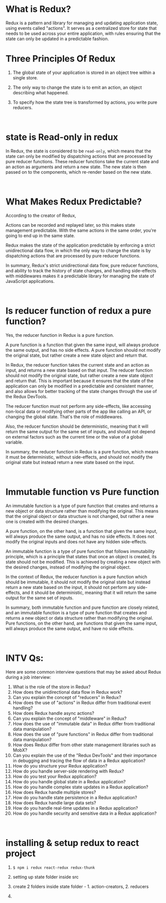 # What is Redux?

Redux is a pattern and library for managing and updating application state, using events called "actions". It serves as a centralized store for state that needs to be used across your entire application, with rules ensuring that the state can only be updated in a predictable fashion.


# Three Principles Of Redux

1. The global state of your application is stored in an object tree within a single store.

2. The only way to change the state is to emit an action, an object describing what happened.

3. To specify how the state tree is transformed by actions, you write pure reducers.

<br>

# state is Read-only in redux

In Redux, the state is considered to be `read-only`, which means that the state can only be modified by dispatching actions that are processed by pure reducer functions. These reducer functions take the current state and an action as arguments and return a new state. The new state is then passed on to the components, which re-render based on the new state.

<br>

# What Makes Redux Predictable?

According to the creator of Redux,

Actions can be recorded and replayed later, so this makes state management predictable. With the same actions in the same order, you're going to end up in the same state.

Redux makes the state of the application predictable by enforcing a strict unidirectional data flow, in which the only way to change the state is by dispatching actions that are processed by pure reducer functions.

In summary, Redux's strict unidirectional data flow, pure reducer functions, and ability to track the history of state changes, and handling side-effects with middlewares makes it a predictable library for managing the state of JavaScript applications.

<br>

# Is reducer function of redux a pure function?

Yes, the reducer function in Redux is a pure function.

A pure function is a function that given the same input, will always produce the same output, and has no side effects. A pure function should not modify the original state, but rather create a new state object and return that.

In Redux, the reducer function takes the current state and an action as input, and returns a new state based on that input. The reducer function should not modify the original state, but rather create a new state object and return that. This is important because it ensures that the state of the application can only be modified in a predictable and consistent manner, and also allows for better tracking of the state changes through the use of the Redux DevTools.

The reducer function must not perform any side-effects, like accessing non-local data or modifying other parts of the app like calling an API, or changing the global state. That's the role of middlewares.

Also, the reducer function should be deterministic, meaning that it will return the same output for the same set of inputs, and should not depend on external factors such as the current time or the value of a global variable.

In summary, the reducer function in Redux is a pure function, which means it must be deterministic, without side-effects, and should not modify the original state but instead return a new state based on the input.

<br>

# Immutable function vs Pure function

An immutable function is a type of pure function that creates and returns a new object or data structure rather than modifying the original. This means that the original object or data structure is not changed, but rather a new one is created with the desired changes.

A pure function, on the other hand, is a function that given the same input, will always produce the same output, and has no side effects. It does not modify the original inputs and does not have any hidden side-effects.

An immutable function is a type of pure function that follows immutability principle, which is a principle that states that once an object is created, its state should not be modified. This is achieved by creating a new object with the desired changes, instead of modifying the original object.

In the context of Redux, the reducer function is a pure function which should be immutable, it should not modify the original state but instead return a new state based on the input, it should not perform any side-effects, and it should be deterministic, meaning that it will return the same output for the same set of inputs.

In summary, both immutable function and pure function are closely related, and an immutable function is a type of pure function that creates and returns a new object or data structure rather than modifying the original. Pure functions, on the other hand, are functions that given the same input, will always produce the same output, and have no side effects.

<br>

# INTV Qs:

Here are some common interview questions that may be asked about Redux during a job interview:

1. What is the role of the store in Redux?
2. How does the unidirectional data flow in Redux work?
3. Can you explain the concept of "reducers" in Redux?
4. How does the use of "actions" in Redux differ from traditional event handling?
5. How does Redux handle async actions?
6. Can you explain the concept of "middleware" in Redux?
7. How does the use of "immutable data" in Redux differ from traditional data manipulation?
8. How does the use of "pure functions" in Redux differ from traditional data manipulation?
9. How does Redux differ from other state management libraries such as MobX?
10. Can you explain the use of the "Redux DevTools" and their importance in debugging and tracing the flow of data in a Redux application?
11. How do you structure your Redux application?
12. How do you handle server-side rendering with Redux?
13. How do you test your Redux application?
14. How do you handle global state in a Redux application?
15. How do you handle complex state updates in a Redux application?
16. How does Redux handle multiple stores?
17. How do you handle state persistence in a Redux application?
18. How does Redux handle large data sets?
19. How do you handle real-time updates in a Redux application?
20. How do you handle security and sensitive data in a Redux application?

<br>

# installing & setup redux to react project

1. `$ npm i redux react-redux redux-thunk`

2. setting up state folder inside src

3. create 2 folders inside state folder - 1. action-creators, 2. reducers

4.
